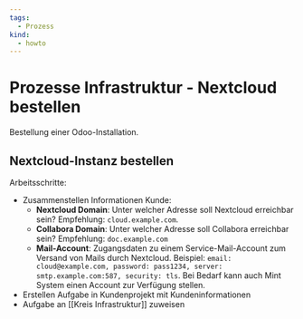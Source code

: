 ```yaml
---
tags:
  - Prozess
kind:
  - howto
---
```

# Prozesse Infrastruktur - Nextcloud bestellen

Bestellung einer Odoo-Installation.

## Nextcloud-Instanz bestellen

Arbeitsschritte:

* Zusammenstellen Informationen Kunde:
	* **Nextcloud Domain**: Unter welcher Adresse soll Nextcloud erreichbar sein? Empfehlung: `cloud.example.com`.
	* **Collabora Domain**: Unter welcher Adresse soll Collabora erreichbar sein? Empfehlung: `doc.example.com`
	* **Mail-Account**: Zugangsdaten zu einem Service-Mail-Account zum Versand von Mails durch Nextcloud. Beispiel: `email: cloud@example.com, password: pass1234, server: smtp.example.com:587, security: tls`. Bei Bedarf kann auch Mint System einen Account zur Verfügung stellen.
* Erstellen Aufgabe in Kundenprojekt mit Kundeninformationen
* Aufgabe an [[Kreis Infrastruktur]] zuweisen

